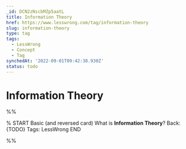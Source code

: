 ```yaml
---
_id: DCN2zNscbMZp5aatL
title: Information Theory
href: https://www.lesswrong.com/tag/information-theory
slug: information-theory
type: tag
tags:
  - LessWrong
  - Concept
  - Tag
synchedAt: '2022-09-01T09:42:38.930Z'
status: todo
---
```


# Information Theory


%%

% START
Basic (and reversed card)
What is **Information Theory**?
Back: {TODO}
Tags: LessWrong
END

%%
	
